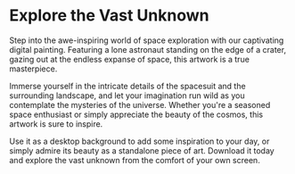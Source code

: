 <!--font:Montserrat-->

# Explore the Vast Unknown

Step into the awe-inspiring world of space exploration with our captivating digital painting. Featuring a lone astronaut standing on the edge of a crater, gazing out at the endless expanse of space, this artwork is a true masterpiece.

Immerse yourself in the intricate details of the spacesuit and the surrounding landscape, and let your imagination run wild as you contemplate the mysteries of the universe. Whether you're a seasoned space enthusiast or simply appreciate the beauty of the cosmos, this artwork is sure to inspire.

Use it as a desktop background to add some inspiration to your day, or simply admire its beauty as a standalone piece of art. Download it today and explore the vast unknown from the comfort of your own screen.

<!--

Write me markdown content of website with wallpaper:

"A digital painting of a lone astronaut standing on the edge of a crater, gazing out at the endless expanse of space."

The header of the page should not be copy of the text but rather a real content of the website which is using this wallpaper.


---


# Space Exploration Wallpaper

This stunning digital painting depicts a lone astronaut standing on the edge of a crater, gazing out at the endless expanse of space. The intricate details of the spacesuit and the surrounding landscape make this wallpaper a must-have for any space enthusiast.

Whether you're looking to add some inspiration to your desktop background or simply appreciate the beauty of space exploration, this wallpaper is sure to impress. Download it today and take a step into the vast unknown.


---


Heading should not include word "wallpaper". The website should not be about the wallpaper itself, wallpaper is just a related background, rewrite whole content.


---


# Explore the Vast Unknown

Step into the awe-inspiring world of space exploration with our captivating digital painting. Featuring a lone astronaut standing on the edge of a crater, gazing out at the endless expanse of space, this artwork is a true masterpiece.

Immerse yourself in the intricate details of the spacesuit and the surrounding landscape, and let your imagination run wild as you contemplate the mysteries of the universe. Whether you're a seasoned space enthusiast or simply appreciate the beauty of the cosmos, this artwork is sure to inspire.

Use it as a desktop background to add some inspiration to your day, or simply admire its beauty as a standalone piece of art. Download it today and explore the vast unknown from the comfort of your own screen.


---


Write me a Google font which is best fitting for the website.

Pick from the list:
- Barlow Condensed
- Raleway
- Open Sans
- Futura
- Playfair Display
- Montserrat
- Inter
- Orbitron
- Poppins
- Exo 2
- Lato
- IBM Plex Sans
- Dancing Script
- Alegreya
- Roboto
- Great Vibes
- Lobster


Write just the font name nothing else.


---


Montserrat

-->
